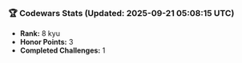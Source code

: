 ### 🏆 Codewars Stats (Updated: 2025-09-21 05:08:15 UTC)

- **Rank:** 8 kyu
- **Honor Points:** 3
- **Completed Challenges:** 1
